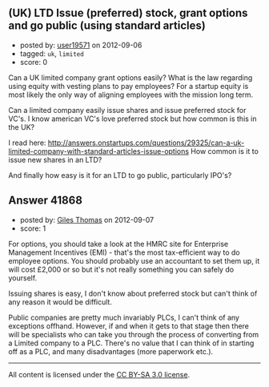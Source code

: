 ## (UK) LTD Issue (preferred) stock, grant options and go public (using standard articles)

- posted by: [user19571](https://stackexchange.com/users/-1/19571-user19571) on 2012-09-06
- tagged: `uk`, `limited`
- score: 0

Can a UK limited company grant options easily?
What is the law regarding using equity with vesting plans to pay employees?
For a startup equity is most likely the only way of aligning employees with the mission long term.

Can a limited company easily issue shares and issue preferred stock for VC's.
I know american VC's love preferred stock but how common is this in the UK?

I read here: http://answers.onstartups.com/questions/29325/can-a-uk-limited-company-with-standard-articles-issue-options
How common is it to issue new shares in an LTD?

And finally how easy is it for an LTD to go public, particularly IPO's?


## Answer 41868

- posted by: [Giles Thomas](https://stackexchange.com/users/-1/1547-giles-thomas) on 2012-09-07
- score: 1

For options, you should take a look at the HMRC site for Enterprise Management Incentives (EMI) - that's the most tax-efficient way to do employee options. You should probably use an accountant to set them up, it will cost £2,000 or so but it's not really something you can safely do yourself.

Issuing shares is easy, I don't know about preferred stock but can't think of any reason it would be difficult.

Public companies are pretty much invariably  PLCs,  I can't think of any exceptions offhand. However, if and when it gets to that stage then there will be specialists who can take you through the process of converting from a Limited company to a PLC. There's no value that I can think of in starting off as a PLC, and many disadvantages (more paperwork etc.).



---

All content is licensed under the [CC BY-SA 3.0 license](https://creativecommons.org/licenses/by-sa/3.0/).
